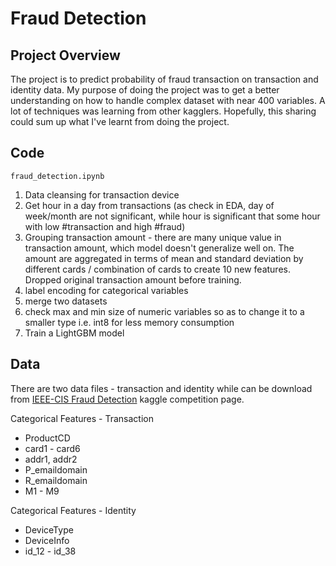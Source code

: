 # Fraud Detection

## Project Overview
The project is to predict probability of fraud transaction on transaction and identity data. My purpose of doing the project was to get a better understanding on how to handle complex dataset with near 400 variables. A lot of techniques was learning from other kagglers. Hopefully, this sharing could sum up what I've learnt from doing the project.

## Code
`fraud_detection.ipynb`
1. Data cleansing for transaction device
2. Get hour in a day from transactions (as check in EDA, day of week/month are not significant, while hour is significant that some hour with low #transaction and high #fraud)
3. Grouping transaction amount - there are many unique value in transaction amount, which model doesn't generalize well on. The amount are aggregated in terms of mean and standard deviation by different cards / combination of cards to create 10 new features. Dropped original transaction amount before training.
4. label encoding for categorical variables
5. merge two datasets
6. check max and min size of numeric variables so as to change it to a smaller type i.e. int8 for less memory consumption
7. Train a LightGBM model

## Data
There are two data files -  transaction and identity while can be download from [IEEE-CIS Fraud Detection](https://www.kaggle.com/c/ieee-fraud-detection/data) kaggle competition page.

Categorical Features - Transaction
- ProductCD
- card1 - card6
- addr1, addr2
- P_emaildomain
- R_emaildomain
- M1 - M9

Categorical Features - Identity
- DeviceType
- DeviceInfo
- id_12 - id_38

